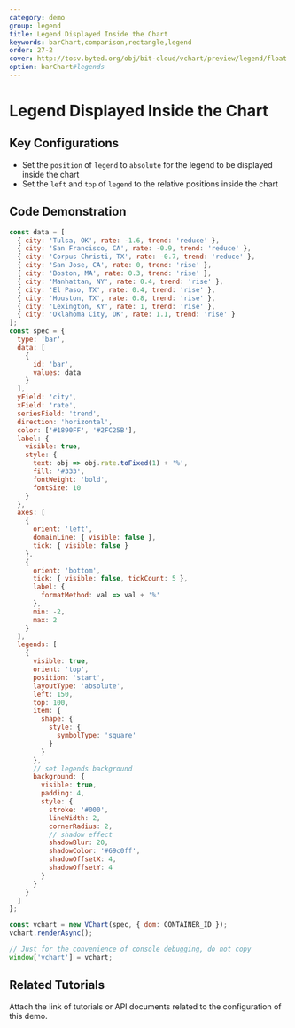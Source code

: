 ```yaml
---
category: demo
group: legend
title: Legend Displayed Inside the Chart
keywords: barChart,comparison,rectangle,legend
order: 27-2
cover: http://tosv.byted.org/obj/bit-cloud/vchart/preview/legend/float.png
option: barChart#legends
---
```


# Legend Displayed Inside the Chart

## Key Configurations

- Set the `position` of `legend` to `absolute` for the legend to be displayed inside the chart
- Set the `left` and `top` of `legend` to the relative positions inside the chart

## Code Demonstration

```javascript livedemo
const data = [
  { city: 'Tulsa, OK', rate: -1.6, trend: 'reduce' },
  { city: 'San Francisco, CA', rate: -0.9, trend: 'reduce' },
  { city: 'Corpus Christi, TX', rate: -0.7, trend: 'reduce' },
  { city: 'San Jose, CA', rate: 0, trend: 'rise' },
  { city: 'Boston, MA', rate: 0.3, trend: 'rise' },
  { city: 'Manhattan, NY', rate: 0.4, trend: 'rise' },
  { city: 'El Paso, TX', rate: 0.4, trend: 'rise' },
  { city: 'Houston, TX', rate: 0.8, trend: 'rise' },
  { city: 'Lexington, KY', rate: 1, trend: 'rise' },
  { city: 'Oklahoma City, OK', rate: 1.1, trend: 'rise' }
];
const spec = {
  type: 'bar',
  data: [
    {
      id: 'bar',
      values: data
    }
  ],
  yField: 'city',
  xField: 'rate',
  seriesField: 'trend',
  direction: 'horizontal',
  color: ['#1890FF', '#2FC25B'],
  label: {
    visible: true,
    style: {
      text: obj => obj.rate.toFixed(1) + '%',
      fill: '#333',
      fontWeight: 'bold',
      fontSize: 10
    }
  },
  axes: [
    {
      orient: 'left',
      domainLine: { visible: false },
      tick: { visible: false }
    },
    {
      orient: 'bottom',
      tick: { visible: false, tickCount: 5 },
      label: {
        formatMethod: val => val + '%'
      },
      min: -2,
      max: 2
    }
  ],
  legends: [
    {
      visible: true,
      orient: 'top',
      position: 'start',
      layoutType: 'absolute',
      left: 150,
      top: 100,
      item: {
        shape: {
          style: {
            symbolType: 'square'
          }
        }
      },
      // set legends background
      background: {
        visible: true,
        padding: 4,
        style: {
          stroke: '#000',
          lineWidth: 2,
          cornerRadius: 2,
          // shadow effect
          shadowBlur: 20,
          shadowColor: '#69c0ff',
          shadowOffsetX: 4,
          shadowOffsetY: 4
        }
      }
    }
  ]
};

const vchart = new VChart(spec, { dom: CONTAINER_ID });
vchart.renderAsync();

// Just for the convenience of console debugging, do not copy
window['vchart'] = vchart;
```

## Related Tutorials

Attach the link of tutorials or API documents related to the configuration of this demo.